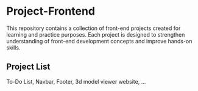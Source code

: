 # Project-Frontend
This repository contains a collection of front-end projects created for learning and practice purposes. Each project is designed to strengthen understanding of front-end development concepts and improve hands-on skills.

## Project List
To-Do List, Navbar, Footer, 3d model viewer website, ...
